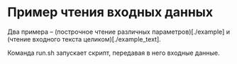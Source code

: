 # Пример чтения входных данных

Два примера – (построчное чтение различных параметров)[./example] и (чтение входного текста целиком)[./example_text].

Команда run.sh запускает скрипт, передавая в него входные данные.
